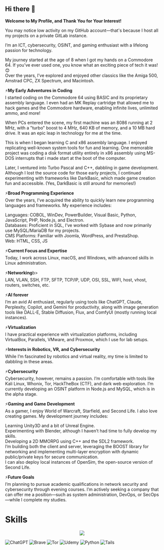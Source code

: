 ## Hi there 👋

<!--
**Uldrix/Uldrix** is a ✨ _special_ ✨ repository because its `README.md` (this file) appears on your GitHub profile.

Here are some ideas to get you started:

- 🔭 I’m currently working on ...
- 🌱 I’m currently learning ...
- 👯 I’m looking to collaborate on ...
- 🤔 I’m looking for help with ...
- 💬 Ask me about ...
- 📫 How to reach me: ...
- 😄 Pronouns: ...
- ⚡ Fun fact: ...
-->

<p><b>Welcome to My Profile, and Thank You for Your Interest!</b></p>

<p>You may notice low activity on my GitHub account—that's because I host all my projects on a private GitLab instance.</p>

<p>I’m an ICT, cybersecurity, OSINT, and gaming enthusiast with a lifelong passion for technology.</p>

<p>My journey started at the age of 8 when I got my hands on a Commodore 64. If you’ve ever used one, you know what an exciting piece of tech it was! 😊<br>
Over the years, I’ve explored and enjoyed other classics like the Amiga 500, Amstrad CPC, ZX Spectrum, and Macintosh.</p>

<p>
⚡<b>My Early Adventures in Coding</b><br>
I started coding on the Commodore 64 using BASIC and its proprietary assembly language. I even had an MK Replay cartridge that allowed me to hack games and the Commodore hardware, enabling infinite lives, unlimited ammo, and more!
</p>

<p>
When PCs entered the scene, my first machine was an 8086 running at 2 MHz, with a "turbo" boost to 4 MHz, 640 KB of memory, and a 10 MB hard drive. It was an epic leap in technology for me at the time.
</p>

<p>
This is when I began learning C and x86 assembly language. I enjoyed replicating well-known system tools for fun and learning. One memorable project was coding a disk format utility entirely in x86 assembly using MS-DOS interrupts that i made start at the boot of the computer.
</p>

<p>
Later, I ventured into Turbo Pascal and C++, dabbling in game development. Although I lost the source code for those early projects, I continued experimenting with frameworks like DarkBasic, which made game creation fun and accessible. (Yes, DarkBasic is still around for memories!)
</p>

<p>
⚡<b>Broad Programming Experience</b><br>
Over the years, I’ve acquired the ability to quickly learn new programming languages and frameworks. My experience includes:
</p>
<p>
Languages: COBOL, WinDev, PowerBuilder, Visual Basic, Python, JavaScript, PHP, Node.js, and Electron.<br>
Databases: Proficient in SQL, I’ve worked with Sybase and now primarily use MySQL/MariaDB for my projects.<br>
CMS Platforms: Familiar with Joomla, WordPress, and PrestaShop.<br>
Web: HTML, CSS, JS</p>

<p>
⚡<b>Current Focus and Expertise</b><br>
Today, I work across Linux, macOS, and Windows, with advanced skills in Linux administration. 
</p>

<p>
⚡<b>Networking</b>b><br>
LAN, VLAN, SSH, FTP, SFTP, TCP/IP, UDP, OSI, SSL, WIFI, host, vhost, routers, switches, etc.
</p>

<p>
⚡<b>AI forever</b><br>
I’m an avid AI enthusiast, regularly using tools like ChatGPT, Claude, Perplexity, Copilot, and Gemini for productivity, along with image generation tools like DALL-E, Stable Diffusion, Flux, and ComfyUI (mostly running local instances).
</p>

  <p>
⚡<b>Virtualization</b><br>
I have practical experience with virtualization platforms, including VirtualBox, Parallels, VMware, and Proxmox, which I use for lab setups.
</p>

<p>
⚡<b>Interests in Robotics, VR, and Cybersecurity</b><br>
While I’m fascinated by robotics and virtual reality, my time is limited to dabbling in these areas.
</p>

<p>
⚡<b>Cybersecurity</b><br>
Cybersecurity, however, remains a passion. I’m comfortable with tools like Kali Linux, Whonix, Tor, HackTheBox (CTF), and dark web exploration. I’m currently developing an OSINT platform in Node.js and MySQL, which is in the alpha stage.
</p>

<p>
⚡<b>Gaming and Game Development</b><br>
As a gamer, I enjoy World of Warcraft, Starfield, and Second Life. I also love creating games. My development journey includes:
</p>

<p>
Learning Unity3D and a bit of Unreal Engine.<br>
Experimenting with Blender, although I haven’t had time to fully develop my skills.<br>
Developing a 2D MMORPG using C++ and the SDL2 framework.<br>
I’m building both the client and server, leveraging the BOOST library for networking and implementing multi-layer encryption with dynamic public/private keys for secure communication.<br>
I can also deploy local instances of OpenSim, the open-source version of Second Life.
</p>

<p>
⚡<b>Future Goals</b><br>
I’m planning to pursue academic qualifications in network security and cybersecurity through evening courses. I’m actively seeking a company that can offer me a position—such as system administration, DevOps, or SecOps—while I complete my studies.
</p>

<h1>Skills</h1>

<p align="center">
  <a href="https://skillicons.dev">
    <img src="https://skillicons.dev/icons?i=git,github,c,cpp,cs,bash,blender,bootstrap,html,css,js,discord,dotnet,electron,jquery,kali,linux,mysql,nginx,nodejs,php,qt,unreal,unity,ubuntu,visualstudio,vscode,windows,npm,gitlab" />
  </a>
</p>

<p align="center"> 
  
  ![ChatGPT](https://img.shields.io/badge/chatGPT-74aa9c?style=for-the-badge&logo=openai&logoColor=white)
  ![Brave](https://img.shields.io/badge/Brave-FB542B?style=for-the-badge&logo=Brave&logoColor=white) 
  ![Tor](https://img.shields.io/badge/Tor-7D4698?style=for-the-badge&logo=Tor-Browser&logoColor=white)
  ![Udemy](https://img.shields.io/badge/Udemy-A435F0?style=for-the-badge&logo=Udemy&logoColor=white)
  ![Python](https://img.shields.io/badge/python-3670A0?style=for-the-badge&logo=python&logoColor=ffdd54)
  ![Tails](https://img.shields.io/badge/Tails%20-56347C?&style=for-the-badge&logo=tails&logoColor=white)
</p>



